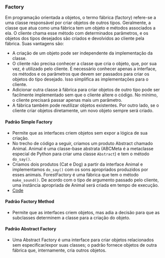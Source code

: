 ### Factory
Em programação orientada a objetos, o termo fábrica (factory) refere-se a uma classe responsável por criar objetos de outros tipos. Geralmente, a classe que atua como uma fábrica tem um objeto e métodos associados a ela. O cliente chama esse método com determinados parâmetros, e os objetos dos tipos desejados são criados e devolvidos ao cliente pela fábrica. Suas vantagens são:
- A criação de um objeto pode ser independente da implementação da classe.
- O cliente não precisa conhecer a classe que cria o objeto, que, por sua vez, é utilizado pelo cliente. É necessário conhecer apenas a interface, os métodos e os parâmetros que devem ser passados para criar os objetos do tipo desejado. Isso simplifica as implementações para o cliente.
- Adicionar outra classe à fábrica para criar objetos de outro tipo pode ser facilmente implementado sem que o cliente altere o código. No mínimo, o cliente precisará passar apenas mais um parâmetro.
- A fábrica também pode reutilizar objetos existentes. Por outro lado, se o cliente criar objetos diretamente, um novo objeto sempre será criado.



#### Padrão Simple Factory
- Permite que as interfaces criem objetos sem expor a lógica de sua criação.
- No trecho de código a seguir, criamos um produto Abstract chamado Animal. Animal é uma classe-base abstrata (ABCMeta é a metaclasse especial de Python para criar uma classe `Abstract`) e tem o método `do_say()`.
- Criamos dois produtos (Cat e Dog) a partir da interface Animal e implementamos `do_say()` com os sons apropriados produzidos por esses animais. ForestFactory é uma fábrica que tem o método `make_sound()`. De acordo com o tipo de argumento passado pelo cliente, uma instância apropriada de Animal será criada em tempo de execução.
- [Code](simple_factory.py)


#### Padrão Factory Method
- Permite que as interfaces criem objetos, mas adia a decisão para que as subclasses determinem a classe para a criação do objeto.

#### Padrão Abstract Factory
- Uma Abstract Factory é uma interface para criar objetos relacionados sem especificar/expor suas classes; o padrão fornece objetos de outra fábrica que, internamente, cria outros objetos.

